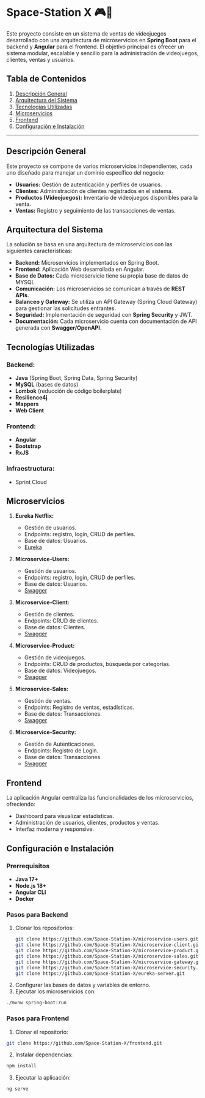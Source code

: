 # Space-Station X 🎮👾

Este proyecto consiste en un sistema de ventas de videojuegos desarrollado con una arquitectura de microservicios en **Spring Boot** para el backend y **Angular** para el frontend. El objetivo principal es ofrecer un sistema modular, escalable y sencillo para la administración de videojuegos, clientes, ventas y usuarios.

## Tabla de Contenidos
1. [Descripción General](#descripción-general)
2. [Arquitectura del Sistema](#arquitectura-del-sistema)
3. [Tecnologías Utilizadas](#tecnologías-utilizadas)
4. [Microservicios](#microservicios)
5. [Frontend](#frontend)
6. [Configuración e Instalación](#configuración-e-instalación)

---

## Descripción General
Este proyecto se compone de varios microservicios independientes, cada uno diseñado para manejar un dominio específico del negocio:
- **Usuarios:** Gestión de autenticación y perfiles de usuarios.
- **Clientes:** Administración de clientes registrados en el sistema.
- **Productos (Videojuegos):** Inventario de videojuegos disponibles para la venta.
- **Ventas:** Registro y seguimiento de las transacciones de ventas.

## Arquitectura del Sistema
La solución se basa en una arquitectura de microservicios con las siguientes características:
- **Backend:** Microservicios implementados en Spring Boot.
- **Frontend:** Aplicación Web desarrollada en Angular.
- **Base de Datos:** Cada microservicio tiene su propia base de datos de MYSQL.
- **Comunicación:** Los microservicios se comunican a través de **REST APIs**.
- **Balanceo y Gateway:** Se utiliza un API Gateway (Spring Cloud Gateway) para gestionar las solicitudes entrantes.
- **Seguridad:** Implementación de seguridad con **Spring Security** y JWT.
- **Documentación:** Cada microservicio cuenta con documentación de API generada con **Swagger/OpenAPI**.

## Tecnologías Utilizadas
### Backend:
- **Java** (Spring Boot, Spring Data, Spring Security)
- **MySQL** (bases de datos)
- **Lombok** (reducción de código boilerplate)
- **Resilience4j**
- **Mappers**
- **Web Client**

### Frontend:
- **Angular** 
- **Bootstrap**
- **RxJS** 

### Infraestructura:
- Sprint Cloud 

## Microservicios
1. **Eureka Netflix:**
   - Gestión de usuarios.
   - Endpoints: registro, login, CRUD de perfiles.
   - Base de datos: Usuarios.
   - [Eureka](https://eureka-server-7ls8.onrender.com/)
2. **Microservice-Users:**
   - Gestión de usuarios.
   - Endpoints: registro, login, CRUD de perfiles.
   - Base de datos: Usuarios.
   - [Swagger](https://yearling-eulalie-hiroshysystems01-2f7d912d.koyeb.app)

3. **Microservice-Client:**
   - Gestión de clientes.
   - Endpoints: CRUD de clientes.
   - Base de datos: Clientes.
   - [Swagger](https://fatal-felicity-lourdes-74626af5.koyeb.app)

4. **Microservice-Product:**
   - Gestión de videojuegos.
   - Endpoints: CRUD de productos, búsqueda por categorías.
   - Base de datos: Videojuegos.
   - [Swagger](https://grand-dora-hiroshyusa-4ec6d307.koyeb.app)

5. **Microservice-Sales:**
   - Gestión de ventas.
   - Endpoints: Registro de ventas, estadísticas.
   - Base de datos: Transacciones.
   - [Swagger](https://technical-loise-hiroshysystems-3d94600c.koyeb.app)
     
6. **Microservice-Security:**
   - Gestión de Autenticaciones.
   - Endpoints: Registro de Login.
   - Base de datos: Transacciones.
   - [Swagger](https://biological-natalee-raydberg25-4c59dc23.koyeb.app)

## Frontend
La aplicación Angular centraliza las funcionalidades de los microservicios, ofreciendo:
- Dashboard para visualizar estadísticas.
- Administración de usuarios, clientes, productos y ventas.
- Interfaz moderna y responsive.

## Configuración e Instalación
### Prerrequisitos
- **Java 17+**
- **Node.js 18+**
- **Angular CLI**
- **Docker**

### Pasos para Backend
1. Clonar los repositorios:
   ```bash
   git clone https://github.com/Space-Station-X/microservice-users.git
   git clone https://github.com/Space-Station-X/microservice-client.git
   git clone https://github.com/Space-Station-X/microservice-product.git
   git clone https://github.com/Space-Station-X/microservice-sales.git
   git clone https://github.com/Space-Station-X/microservice-gateway.git
   git clone https://github.com/Space-Station-X/microservice-security.git
   git clone https://github.com/Space-Station-X/eureka-server.git
   ```   
2. Configurar las bases de datos y variables de entorno.
3. Ejecutar los microservicios con:
```bash
./mvnw spring-boot:run
```
### Pasos para Frontend
1. Clonar el repositorio:
```bash
git clone https://github.com/Space-Station-X/frontend.git
```
2. Instalar dependencias:
```bash
npm install
```
3. Ejecutar la aplicación:
```bash
ng serve
```
